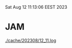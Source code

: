 Sat Aug 12 11:13:06 EEST 2023
# JAM
<a href='./cache/202308/12_11.log'>./cache/202308/12_11.log</a>
